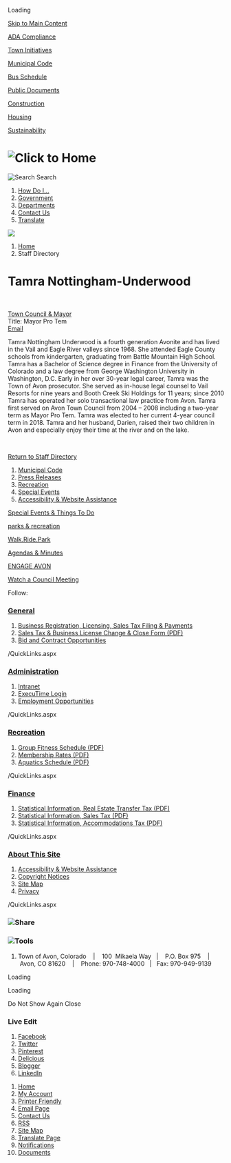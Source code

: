 Loading

[Skip to Main Content](https://www.avon.org/directory.aspx?EID=163%2F)

[ADA Compliance](https://www.avon.org/2492/Accessibility-Website-Assistance)

[Town Initiatives](https://www.avon.org/2378/Town-Initiatives)

[Municipal Code](https://library.municode.com/co/avon/codes/home_rule_charter_and_code)

[Bus Schedule](https://www.avon.org/bus)

[Public Documents](https://www.avon.org/882/Public-Documents)

[Construction](https://www.avon.org/947/Public-Works)

[Housing](https://www.avon.org/2382/Housing)

[Sustainability](https://www.avon.org/558/Sustainability)

# ![Click to Home](https://www.avon.org/ImageRepository/Document?documentID=15933)

![Search](https://www.avon.org/ImageRepository/Document?documentID=24020) Search

1. [How Do I...](https://www.avon.org/1037/How-Do-I)
2. [Government](https://www.avon.org/27/Government)
3. [Departments](https://www.avon.org/101/Departments)
4. [Contact Us](https://www.avon.org/Directory.aspx)
5. [Translate](https://translate.google.com/translate?sl=en&tl=es&js=y&prev=_t&hl=en&ie=UTF-8&u=http%3A%2F%2Fco-avon3.civicplus.com%2F&edit-text)

<!--THE END-->

![](https://www.avon.org/ImageRepository/Document?documentID=19383)

1. [Home](https://www.avon.org)
2. Staff Directory

# Tamra Nottingham-Underwood

 

[Town Council &amp; Mayor](https://www.avon.org/Directory.aspx?DID=8)  
Title: Mayor Pro Tem  
[Email](mailto:tunderwood@avon.org)

Tamra Nottingham Underwood is a fourth generation Avonite and has lived in the Vail and Eagle River valleys since 1968. She attended Eagle County schools from kindergarten, graduating from Battle Mountain High School. Tamra has a Bachelor of Science degree in Finance from the University of Colorado and a law degree from George Washington University in Washington, D.C. Early in her over 30-year legal career, Tamra was the Town of Avon prosecutor. She served as in-house legal counsel to Vail Resorts for nine years and Booth Creek Ski Holdings for 11 years; since 2010 Tamra has operated her solo transactional law practice from Avon. Tamra first served on Avon Town Council from 2004 – 2008 including a two-year term as Mayor Pro Tem. Tamra was elected to her current 4-year council term in 2018. Tamra and her husband, Darien, raised their two children in Avon and especially enjoy their time at the river and on the lake.

 

[Return to Staff Directory](https://www.avon.org/Directory.aspx)

1. [Municipal Code](https://www.municode.com/library/co/avon/codes/home_rule_charter_and_code)
2. [Press Releases](https://www.avon.org/CivicAlerts.asp)
3. [Recreation](https://www.avon.org/2046/Recreation)
4. [Special Events](https://www.avon.org/2042/2019-Special-Events)
5. [Accessibility &amp; Website Assistance](https://www.avon.org/2492/Accessibility-Website-Assistance)

[Special Events &amp; Things To Do](https://www.avon.org/2042/2018-Special-Events)

[parks &amp; recreation](https://www.avon.org/2046/Parks-Recreation)

[Walk.Ride.Park](https://www.avon.org/2038/Free-Spaces-to-Explore)

[Agendas &amp; Minutes](https://www.avon.org/952/Agendas-Packets-Minutes)

[ENGAGE AVON](https://www.avon.org/2378/Town-Initiatives)

[Watch a Council Meeting](https://www.highfivemedia.org/series/avon-town-council)

Follow:

### [General](https://www.avon.org/QuickLinks.aspx?CID=3)

1. [Business Registration, Licensing, Sales Tax Filing &amp; Payments](https://www.avon.org/Index.aspx?NID=161)
2. [Sales Tax &amp; Business License Change &amp; Close Form (PDF)](https://www.avon.org/DocumentCenter/View/12024)
3. [Bid and Contract Opportunities](https://www.avon.org/bids)

/QuickLinks.aspx

### [Administration](https://www.avon.org/QuickLinks.aspx?CID=8)

1. [Intranet](https://avonco.sharepoint.com/sites/TOAIntranet)
2. [ExecuTime Login](https://time.avon.org:7120/ExecuTime/LoginCheck.do?bmark=Index.action)
3. [Employment Opportunities](https://www.avon.org/2528/Employment-Opportunities)

/QuickLinks.aspx

### [Recreation](https://www.avon.org/QuickLinks.aspx?CID=22)

1. [Group Fitness Schedule (PDF)](https://www.avon.org/DocumentCenter/Home/View/630)
2. [Membership Rates (PDF)](https://www.avon.org/DocumentCenter/View/15203)
3. [Aquatics Schedule (PDF)](https://www.avon.org/DocumentCenter/View/666)

/QuickLinks.aspx

### [Finance](https://www.avon.org/QuickLinks.aspx?CID=5)

1. [Statistical Information, Real Estate Transfer Tax (PDF)](https://www.avon.org/DocumentCenter/View/19398/5--Real-Estate-Transfer-Tax-February)
2. [Statistical Information, Sales Tax (PDF)](https://www.avon.org/DocumentView.asp?DID=80)
3. [Statistical Information, Accommodations Tax (PDF)](https://www.avon.org/DocumentView.asp?DID=75)

/QuickLinks.aspx

### [About This Site](https://www.avon.org/QuickLinks.aspx?CID=43)

1. [Accessibility &amp; Website Assistance](https://www.avon.org/2492/Accessibility-Website-Assistance)
2. [Copyright Notices](https://www.avon.org/site/copyright)
3. [Site Map](https://www.avon.org/sitemap)
4. [Privacy](https://www.avon.org)

/QuickLinks.aspx

### ![Share](https://www.avon.org/ImageRepository/Document?documentID=15938)

### ![Tools](https://www.avon.org/ImageRepository/Document?documentID=15940)

1. Town of Avon, Colorado    |    100  Mikaela Way   |    P.O. Box 975    |    Avon, CO 81620    |    Phone: 970-748-4000   |   Fax: 970-949-9139

Loading

Loading

Do Not Show Again Close

### Live Edit

1. [Facebook](https://www.avon.org/Layout/WidgetShare/ShareLink/Facebook)
2. [Twitter](https://www.avon.org/Layout/WidgetShare/ShareLink/Twitter)
3. [Pinterest](https://www.avon.org/Layout/WidgetShare/ShareLink/Pinterest)
4. [Delicious](https://www.avon.org/Layout/WidgetShare/ShareLink/Delicious)
5. [Blogger](https://www.avon.org/Layout/WidgetShare/ShareLink/Blogger)
6. [LinkedIn](https://www.avon.org/Layout/WidgetShare/ShareLink/LinkedIn)

<!--THE END-->

01. [Home](https://www.avon.org)
02. [My Account](https://www.avon.org/MyAccount)
03. [Printer Friendly](https://www.avon.org/directory.aspx?EID=163%2F)
04. [Email Page](https://www.avon.org/EmailPage)
05. [Contact Us](https://www.avon.org/directory.aspx)
06. [RSS](https://www.avon.org/rss.aspx)
07. [Site Map](https://www.avon.org/SiteMap)
08. [Translate Page](https://www.avon.org/directory.aspx?EID=163%2F)
09. [Notifications](https://www.avon.org/list.aspx)
10. [Documents](https://www.avon.org/DocumentCenter)